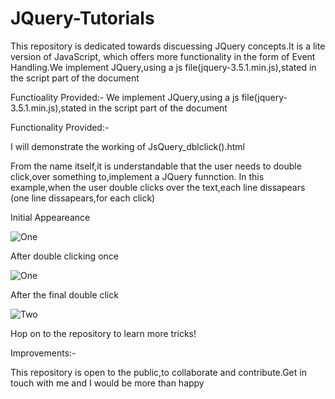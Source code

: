 # JQuery-Tutorials
This repository is dedicated towards discuessing JQuery concepts.It is a lite version of JavaScript, which offers more functionality in the form of Event Handling.We implement JQuery,using a js file(jquery-3.5.1.min.js),stated in the script part of the document 

Functioality Provided:-
We implement JQuery,using a js file(jquery-3.5.1.min.js),stated in the script part of the document 

Functionality Provided:-

I will demonstrate the working of JsQuery_dblclick().html

From the name itself,it is understandable that the user needs to double click,over something to,implement a JQuery funnction.
In this example,when the user double clicks over the text,each line dissapears (one line dissapears,for each click)

Initial Appeareance

![One](https://user-images.githubusercontent.com/77625109/121893745-f7421600-cd3b-11eb-8394-349e246a678f.png)

After double clicking once


![One](https://user-images.githubusercontent.com/77625109/121894343-a8e14700-cd3c-11eb-9569-4d30244a68e2.png)

After the final double click


![Two](https://user-images.githubusercontent.com/77625109/121894432-c1e9f800-cd3c-11eb-9ed2-24712c1bd1c9.png)

Hop on to the repository to learn more tricks!

Improvements:-

This repository is open to the public,to collaborate and contribute.Get in touch with me and I would be more than happy

